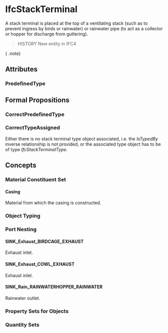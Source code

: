 # IfcStackTerminal

A stack terminal is placed at the top of a ventilating stack (such as to prevent ingress by birds or rainwater) or rainwater pipe (to act as a collector or hopper for discharge from guttering).

> HISTORY  New entity in IFC4

{ .note}
>

## Attributes

### PredefinedType


## Formal Propositions

### CorrectPredefinedType


### CorrectTypeAssigned
Either there is no stack terminal type object associated, i.e. the _IsTypedBy_ inverse relationship is not provided, or the associated type object has to be of type _IfcStackTerminalType_.

## Concepts

### Material Constituent Set



#### Casing

Material from which the casing is constructed.

### Object Typing



### Port Nesting



#### SINK_Exhaust_BIRDCAGE_EXHAUST

Exhaust inlet.

#### SINK_Exhaust_COWL_EXHAUST

Exhaust inlet.

#### SINK_Rain_RAINWATERHOPPER_RAINWATER

Rainwater outlet.

### Property Sets for Objects



### Quantity Sets



